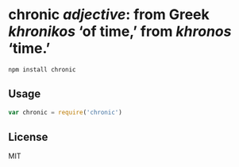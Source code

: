 # chronic *adjective*: from Greek *khronikos* ‘of time,’ from *khronos* ‘time.’

```
npm install chronic
```

## Usage

``` js
var chronic = require('chronic')
```

## License

MIT
